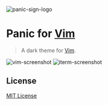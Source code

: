 ![panic-sign-logo](https://signserver.panic.com/get/svg)

# Panic for [Vim](http://vim.org)

> A dark theme for [Vim](http://vim.org).

![vim-screenshot](https://cl.ly/160o3k041G0H/image)
![iterm-screenshot](https://cl.ly/3I2K1F0T081F/image)

## License

[MIT License](./LICENSE)
